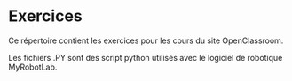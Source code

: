 # Exercices

Ce répertoire contient les exercices pour les cours du site OpenClassroom.

Les fichiers .PY sont des script python utilisés avec le logiciel de robotique MyRobotLab.
